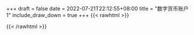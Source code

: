 
+++ 
draft = false
date = 2022-07-21T22:12:55+08:00
title = "数字货币账户 1"
include_draw_down = true
+++
{{< rawhtml >}}
<script type="text/javascript">
    net_value = '77.40%'
    data_x = ['20220513', '20220514', '20220515', '20220516', '20220517', '20220518', '20220519', '20220520', '20220521', '20220522', '20220523', '20220524', '20220525', '20220526', '20220527', '20220528', '20220529', '20220530', '20220531', '20220601', '20220602', '20220603', '20220604', '20220605', '20220606', '20220607', '20220608', '20220609', '20220610', '20220611', '20220612', '20220613', '20220614', '20220615', '20220616', '20220617', '20220618', '20220619', '20220620', '20220621', '20220622', '20220623', '20220624', '20220625', '20220626', '20220627', '20220628', '20220629', '20220630', '20220701', '20220702', '20220703', '20220704', '20220705', '20220706', '20220707', '20220708', '20220709', '20220710', '20220711', '20220712', '20220713', '20220714', '20220715', '20220716', '20220717', '20220718', '20220719', '20220720', '20220721']
    data_x_w = []
    data_net_value = [1.02854099232175, 1.06081711806942, 1.05488256559364, 1.05485233631109, 1.0573232165086601, 1.0365974685174801, 1.05752664666353, 1.07422813871263, 1.08112736720974, 1.10230083147638, 1.1116099370718602, 1.12376464235119, 1.12550457911458, 1.12675419231136, 1.1543834578194498, 1.17730808008832, 1.1867271017166898, 1.1863787063788, 1.19613431942423, 1.20154934652636, 1.19377619529102, 1.20158818270077, 1.22954143615578, 1.2431924264585, 1.24396588843494, 1.24022775499108, 1.2951491273133402, 1.3439726550777, 1.3681753216169399, 1.40288347032414, 1.3937474440191, 1.3229500753211298, 1.3247780156451698, 1.34067292153959, 1.32372719653605, 1.3514686648400802, 1.33206563937872, 1.3216998663189, 1.34144253914948, 1.3527884820590201, 1.37824449383322, 1.38524830689363, 1.36178527657094, 1.3714554201486902, 1.35409074030428, 1.4298743452003, 1.4624200367855302, 1.5218095795703601, 1.51403180532919, 1.5851065521846202, 1.6074558771892802, 1.64675976398058, 1.6505914706714901, 1.65263039288701, 1.65742945336435, 1.6680767119234399, 1.6982517334664602, 1.701604330021, 1.71261457163955, 1.7121475549721799, 1.71184482012218, 1.684416757484, 1.7025216678739599, 1.71189638078305, 1.72577193887278, 1.75138925485019, 1.76882284293201, 1.72823259497352, 1.75679257340347, 1.7740028181989198]
    data_net_value_w = []
    data_draw_down = [0.0, 0.0, 0.5934552475773239, 0.596478175832216, 0.349390156075891, 2.42196495519389, 0.329047140588301, 0.0, 0.0, 0.0, 0.0, 0.0, 0.0, 0.0, 0.0, 0.0, 0.0, 0.034839533788932904, 0.0, 0.0, 0.77731512353385, 0.0, 0.0, 0.0, 0.0, 0.37381334438608704, 0.0, 0.0, 0.0, 0.0, 0.913602630504551, 7.9933395003009, 7.81054546789755, 6.22105487845543, 7.915627378809311, 5.14148054840582, 7.081783094542169, 8.11836040052403, 6.14409311746646, 5.00949882651223, 2.46389764909198, 1.76351634305143, 4.1098193753204, 3.1428050175451596, 4.87927300198632, 0.0, 0.0, 0.0, 0.777777424116444, 0.0, 0.0, 0.0, 0.0, 0.0, 0.0, 0.0, 0.0, 0.0, 0.0, 0.046701666737503096, 0.0769751517375017, 2.8197814155549903, 1.00929037655981, 0.0718190856507261, 0.0, 0.0, 0.0, 4.059024795849759, 1.20302695285464, 0.0]
    data_draw_down_w = []
</script>
{{< /rawhtml >}}
